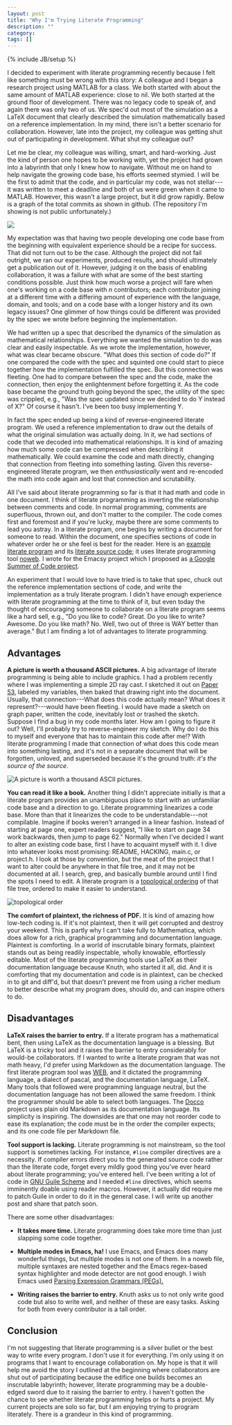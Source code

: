 ```yaml
---
layout: post
title: "Why I'm Trying Literate Programming"
description: ""
category: 
tags: []
---
```

{% include JB/setup %}

I decided to experiment with literate programming recently because I
felt like something must be wrong with this story: A colleague and I
began a research project using MATLAB for a class.  We both started
with about the same amount of MATLAB experience: close to nil.  We
both started at the ground floor of development.  There was no legacy
code to speak of, and again there was only two of us.  We spec'd out
most of the simulation as a LaTeX document that clearly described the
simulation mathematically based on a reference implementation.  In my
mind, there isn't a better scenario for collaboration. However, late
into the project, my colleague was getting shut out of participating
in development.  What shut my colleague out?

Let me be clear, my colleague was willing, smart, and hard-working.
Just the kind of person one hopes to be working with, yet the project
had grown into a labyrinth that only I knew how to navigate.  Without
me on hand to help navigate the growing code base, his efforts seemed
stymied.  I will be the first to admit that the code, and in
particular my code, was not stellar---it was written to meet a
deadline and both of us were green when it came to MATLAB.  However,
this wasn't a large project, but it did grow rapidly.  Below is a
graph of the total commits as shown in github.  (The repository I'm
showing is not public unfortunately.)  

<img src="{{site.url}}/assets/images/commits-graph.png"/>

My expectation was that having two people developing one code base
from the beginning with equivalent experience should be a recipe for
success.  That did not turn out to be the case.  Although the project
did not fail outright, we ran our experiments, produced results,
and should ultimately get a publication out of it.  However, judging
it on the basis of enabling collaboration, it was a failure with what
are some of the best starting conditions possible.  Just think how
much worse a project will fare when one's working on a code base with
_n_ contributors; each contributor joining at a different time with a
differing amount of experience with the language, domain, and tools;
and on a code base with a longer history and its own legacy issues?
One glimmer of how things could be different was provided by the spec
we wrote before beginning the implementation.  

We had written up a spec that described the dynamics of the simulation
as mathematical relationships.  Everything we wanted the simulation to
do was clear and easily inspectable.  As we wrote the implementation,
however, what was clear became obscure.  "What does this section of
code do?"  If one compared the code with the spec and squinted one
could start to piece together how the implementation fulfilled the
spec.  But this connection was fleeting.  One had to compare between
the spec and the code, make the connection, then enjoy the
enlightenment before forgetting it.  As the code base became the ground
truth going beyond the spec, the utility of the spec was crippled,
e.g., "Was the spec updated since we decided to do Y instead of X?"
Of course it hasn't.  I've been too busy implementing Y.

In fact the spec ended up being a kind of reverse-engineered literate
program.  We used a reference implementation to draw out the details
of what the original simulation was actually doing.  In it, we had
sections of code that we decoded into mathematical relationships.  It
is kind of amazing how much some code can be compressed when
describing it mathematically.  We could examine the code and math
directly, changing that connection from fleeting into something
lasting.  Given this reverse-engineered literate program, we then
_enthusiastically_ went and re-encoded the math into code again and
lost that connection and scrutability.

All I've said about literate programming so far is that it had math
and code in one document.  I think of literate programming as
inverting the relationship between comments and code.  In normal
programming, comments are superfluous, thrown out, and don't matter to
the compiler.  The code comes first and foremost and if you're lucky,
maybe there are some comments to lead you astray.  In a literate
program, one begins by writing a document for someone to read.  Within
the document, one specifies sections of code in whatever order he or
she feel is best for the reader.  Here is an [example literate
program]({{site.url}}/assets/images/hello-emacsy-paper.pdf) and its
[literate source
code]({{site.url}}/assets/images/hello-emacsy.nw.txt); it uses
literate programming tool [noweb](http://www.cs.tufts.edu/~nr/noweb/).
I wrote for the Emacsy project which I proposed as [a Google Summer of
Code
project](https://google-melange.appspot.com/gsoc/proposal/review/google/gsoc2013/shanecelis/1).


An experiment that I would love to have tried is to take that spec,
chuck out the reference implementation sections of code, and write the
implementation as a truly literate program.  I didn't have enough
experience with literate programming at the time to think of it, but
even today the thought of encouraging someone to collaborate on a
literate program seems like a hard sell, e.g., "Do you like to code?
Great. Do you like to write? Awesome. Do you like math? No. Well, two out of
three is WAY better than average."  But I am finding a lot of
advantages to literate programming.

Advantages
----------

**A picture is worth a thousand ASCII pictures.** A big advantage of
literate programming is being able to include graphics.  I had a
problem recently where I was implementing a simple 2D ray cast.  I
sketched it out on [Paper 53](http://www.fiftythree.com/paper),
labeled my variables, then baked that drawing right into the document.
Usually, that connection---What does this code actually mean?  What
does it represent?---would have been fleeting.  I would have made a
sketch on graph paper, written the code, inevitably lost or trashed
the sketch.  Suppose I find a bug in my code months later.  How am I
going to figure it out?  Well, I'll probably try to reverse-engineer
my sketch.  Why do I do this to myself and everyone that has to
maintain this code after me!?  With literate programming I made that
connection of what does this code mean into something lasting, and
it's not in a separate document that will be forgotten, unloved, and
superseded because it's the ground truth: _it's the source of the
source_.

![A picture is worth a thousand ASCII pictures.]({{site.url}}/assets/images/vision-page-2.png "A picture is worth a thousand ASCII pictures.")

**You can read it like a book.** Another thing I didn't appreciate
initially is that a literate program provides an unambiguous place to
start with an unfamiliar code base and a direction to go.  Literate
programming linearizes a code base.  More than that it linearizes the
code to be understandable---not compilable.  Imagine if books weren't
arranged in a linear fashion.  Instead of starting at page one, expert
readers suggest, "I like to start on page 34 work backwards, then jump
to page 62."  Normally when I've decided I want to alter an existing
code base, first I have to acquaint myself with it. I dive into
whatever looks most promising: README, HACKING, main.c, or project.h.
I look at those by convention, but the meat of the project that I want
to alter could be anywhere in that file tree, and it may not be
documented at all. I search, grep, and basically bumble around until I
find the spots I need to edit. A literate program is a [topological
ordering](http://en.wikipedia.org/wiki/Topological_sorting) of that
file tree, ordered to make it easier to understand.

![topological order]({{site.url}}/assets/images/topo-order.png)

**The comfort of plaintext, the richness of PDF.** It is kind of
amazing how low-tech coding is.  If it's not plaintext, then it will
get corrupted and destroy your weekend.  This is partly why I can't
take fully to Mathematica, which does allow for a rich, graphical
programming and documentation language.  Plaintext is comforting.  In
a world of inscrutable binary formats, plaintext stands out as being
readily inspectable, wholly knowable, effortlessly editable.  Most of
the literate programming tools use LaTeX as their documentation
language because Knuth, who started it all, did.  And it is comforting
that my documentation and code is in plaintext, can be checked in to
git and diff'd, but that doesn't prevent me from using a richer medium
to better describe what my program does, should do, and can inspire
others to do.

Disadvantages
-------------

**LaTeX raises the barrier to entry.** If a literate program has a
mathematical bent, then using LaTeX as the documentation language is a
blessing.  But LaTeX is a tricky tool and it raises the barrier to
entry considerably for would-be collaborators.  If I wanted to write a
literate program that was not math heavy, I'd prefer using Markdown as
the documentation language.  The first literate program tool was
[WEB](http://en.wikipedia.org/wiki/WEB), and it dictated the
programming language, a dialect of pascal, and the documentation
language, LaTeX.  Many tools that followed were programming language
neutral, but the documentation language has not been allowed the same
freedom.  I think the programmer should be able to select both
languages.  The [Docco](http://jashkenas.github.io/docco/) project
uses plain old Markdown as its documentation language.  Its simplicity
is inspiring.  The downsides are that one may not reorder code to ease
its explanation; the code must be in the order the compiler expects;
and its one code file per Markdown file.

**Tool support is lacking.** Literate programming is not mainstream, so
the tool support is sometimes lacking.  For instance, `#line` compiler
directives are a necessity.  If compiler errors direct you to the
generated source code rather than the literate code, forget every
mildly good thing you've ever heard about literate programming; you've
entered hell. I've been writing a lot of code in [GNU Guile
Scheme](http://www.gnu.org/software/guile/) and I needed `#line`
directives, which seems imminently doable using reader macros.
However, it actually did require me to patch Guile in order to do it
in the general case.  I will write up another post and share that
patch soon.  

There are some other disadvantages:

* **It takes more time.** Literate programming does take more time than
       just slapping some code together.

* **Multiple modes in Emacs, ha!** I use Emacs, and Emacs does many
    wonderful things, but multiple modes is not one of them.  In a
    noweb file, multiple syntaxes are nested together and the Emacs
    regex-based syntax highlighter and mode detector are not good
    enough.  I wish Emacs used [Parsing Expression
    Grammars (PEGs).](https://en.wikipedia.org/wiki/Parsing_expression_grammar)

* **Writing raises the barrier to entry.** Knuth asks us to not only
    write good code but also to write well, and neither of these are
    easy tasks.  Asking for both from every contributor is a tall
    order.

Conclusion
----------

I'm not suggesting that literate programming is a silver bullet or the
best way to write every program.  I don't use it for everything.  I'm
only using it on programs that I want to encourage collaboration on.
My hope is that it will help me avoid the story I outlined at the
beginning where collaborators are shut out of participating because
the edifice one builds becomes an inscrutable labyrinth; however,
literate programming may be a double-edged sword due to it raising the
barrier to entry.  I haven't gotten the chance to see whether literate
programming helps or hurts a project.  My current projects are solo so
far, but I am enjoying trying to program literately.  There is a
grandeur in this kind of programming.

